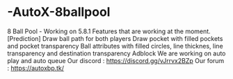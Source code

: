 # -AutoX-8ballpool
8 Ball Pool - Working on 5.8.1  Features that are working at the moment.  [Prediction]  Draw ball path for both players Draw pocket with filled pockets and pocket transparency Ball attributes with filled circles, line thicknes, line transparency and destination transparency Adblock We are working on auto play and auto queue  Our discord : https://discord.gg/vJrrvx2BZp Our forum : https://autoxbp.tk/
